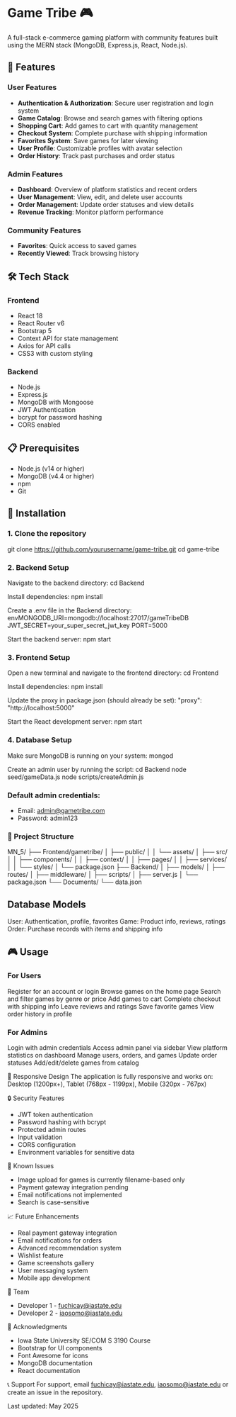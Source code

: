 # Game Tribe 🎮

A full-stack e-commerce gaming platform with community features built using the MERN stack (MongoDB, Express.js, React, Node.js).

## 🌟 Features

### User Features
- **Authentication & Authorization**: Secure user registration and login system
- **Game Catalog**: Browse and search games with filtering options
- **Shopping Cart**: Add games to cart with quantity management
- **Checkout System**: Complete purchase with shipping information
- **Favorites System**: Save games for later viewing
- **User Profile**: Customizable profiles with avatar selection
- **Order History**: Track past purchases and order status

### Admin Features
- **Dashboard**: Overview of platform statistics and recent orders
- **User Management**: View, edit, and delete user accounts
- **Order Management**: Update order statuses and view details
- **Revenue Tracking**: Monitor platform performance

### Community Features
- **Favorites**: Quick access to saved games
- **Recently Viewed**: Track browsing history

## 🛠️ Tech Stack

### Frontend
- React 18
- React Router v6
- Bootstrap 5
- Context API for state management
- Axios for API calls
- CSS3 with custom styling

### Backend
- Node.js
- Express.js
- MongoDB with Mongoose
- JWT Authentication
- bcrypt for password hashing
- CORS enabled

## 📋 Prerequisites

- Node.js (v14 or higher)
- MongoDB (v4.4 or higher)
- npm 
- Git

## 🚀 Installation

### 1. Clone the repository
git clone https://github.com/yourusername/game-tribe.git
cd game-tribe

### 2. Backend Setup
Navigate to the backend directory:
cd Backend

Install dependencies:
npm install

Create a .env file in the Backend directory:
envMONGODB_URI=mongodb://localhost:27017/gameTribeDB
JWT_SECRET=your_super_secret_jwt_key
PORT=5000

Start the backend server:
npm start

### 3. Frontend Setup
Open a new terminal and navigate to the frontend directory:
cd Frontend

Install dependencies:
npm install

Update the proxy in package.json (should already be set):
"proxy": "http://localhost:5000"

Start the React development server:
npm start

### 4. Database Setup
Make sure MongoDB is running on your system:
mongod

Create an admin user by running the script:
cd Backend
node seed/gameData.js
node scripts/createAdmin.js

### Default admin credentials:

- Email: admin@gametribe.com
- Password: admin123

### 📁 Project Structure

MN_5/
├── Frontend/gametribe/
│   ├── public/
│   │   └── assets/
│   ├── src/
│   │   ├── components/
│   │   ├── context/
│   │   ├── pages/
│   │   ├── services/
│   │   └── styles/
│   └── package.json
├── Backend/
│   ├── models/
│   ├── routes/
│   ├── middleware/
│   ├── scripts/
│   ├── server.js
│   └── package.json
└── Documents/
    └── data.json


## Database Models
User: Authentication, profile, favorites
Game: Product info, reviews, ratings
Order: Purchase records with items and shipping info

## 🎮 Usage
### For Users
Register for an account or login
Browse games on the home page
Search and filter games by genre or price
Add games to cart
Complete checkout with shipping info
Leave reviews and ratings
Save favorite games
View order history in profile

### For Admins
Login with admin credentials
Access admin panel via sidebar
View platform statistics on dashboard
Manage users, orders, and games
Update order statuses
Add/edit/delete games from catalog

📱 Responsive Design
The application is fully responsive and works on:
Desktop (1200px+),
Tablet (768px - 1199px),
Mobile (320px - 767px)

🔒 Security Features
- JWT token authentication
- Password hashing with bcrypt
- Protected admin routes
- Input validation
- CORS configuration
- Environment variables for sensitive data

🐛 Known Issues
- Image upload for games is currently filename-based only
- Payment gateway integration pending
- Email notifications not implemented
- Search is case-sensitive

📈 Future Enhancements
 - Real payment gateway integration
 - Email notifications for orders
 - Advanced recommendation system
 - Wishlist feature
 - Game screenshots gallery
 - User messaging system
 - Mobile app development

👥 Team
- Developer 1 - fuchicay@iastate.edu
- Developer 2 - iaosomo@iastate.edu

🙏 Acknowledgments

- Iowa State University SE/COM S 3190 Course
- Bootstrap for UI components
- Font Awesome for icons
- MongoDB documentation
- React documentation

📞 Support
For support, email fuchicay@iastate.edu, iaosomo@iastate.edu or create an issue in the repository.

Last updated: May 2025